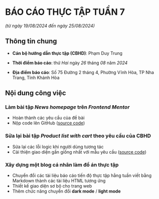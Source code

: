 # BÁO CÁO THỰC TẬP TUẦN 7

_(từ ngày 19/08/2024 đến ngày 25/08/2024)_

## Thông tin chung

- **Cán bộ hướng dẫn thực tập (CBHD)**: Phạm Duy Trung

- **Thời điểm báo cáo**: thứ _Hai_ ngày _26_ tháng _08_ năm _2024_

- **Địa điểm báo cáo**: Số 75 Đường 2 tháng 4, Phường Vĩnh Hòa, TP Nha Trang, Tỉnh Khánh Hòa

## Nội dung công việc

<section>
    <h3>Làm bài tập <em><strong>News homepage</strong></em> trên <em>Frontend Mentor</em></h3>
    <ul>
        <li>Hoàn thành các yêu cầu của đề bài</li>
        <li>Nộp code lên GitHub (<a href="">source code</a>)</li>
    </ul>
    <h3>Sửa lại bài tập <em><strong>Product list with cart</strong></em> theo yêu cầu của <strong>CBHD</strong></h3>
    <ul>
        <li>Sửa lại các lỗi logic khi người dùng tương tác</li>
        <li>Cải thiện giao diện gần giống nhất với mẫu yêu cầu (<a href="">source code</a>)</li>
    </ul>
    <h3>Xây dựng một blog cá nhân làm đồ án thực tập</h3>
    <ul>
        <li>Chuyển đổi các tài liệu báo cáo tiến độ thực tập hằng tuần viết bằng Markdown thành các tài liệu HTML tương ứng</li>
        <li>Thiết kế giao diện sơ bộ cho trang web</li>
        <li>Thêm chức năng chuyển đổi <strong>dark mode</strong> / <strong>light mode</strong></li>
    </ul>
</section>